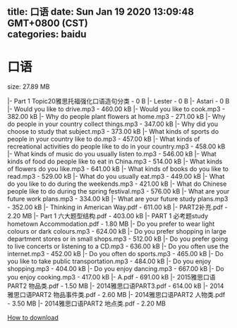 
title: 口语
date: Sun Jan 19 2020 13:09:48 GMT+0800 (CST)    
categories: baidu
---

# 口语
size: 27.89 MB
 
 
|- Part 1 Topic20雅思托福强化口语造句分类 - 0 B
|- Lester - 0 B
|- Astari - 0 B
|- Would you like to drive.mp3 - 460.00 kB
|- Would you like to cook.mp3 - 382.00 kB
|- Why do people plant flowers at home.mp3 - 271.00 kB
|- Why do people in your country collect things.mp3 - 347.00 kB
|- Why did you choose to study that subject.mp3 - 373.00 kB
|- What kinds of sports do people in your country like to do.mp3 - 457.00 kB
|- What kinds of recreational activities do people like to do in your country.mp3 - 458.00 kB
|- What kinds of music do you usually listen to.mp3 - 546.00 kB
|- What kinds of food do people like to eat in China.mp3 - 514.00 kB
|- What kinds of flowers do you like.mp3 - 641.00 kB
|- What kinds of books do you like to read.mp3 - 529.00 kB
|- What do you usually eat.mp3 - 449.00 kB
|- What do you like to do during the weekends.mp3 - 421.00 kB
|- What do Chinese people like to do during the spring festival.mp3 - 576.00 kB
|- What are your future work plans.mp3 - 334.00 kB
|- What are your future study plans.mp3 - 352.00 kB
|- Thinking in American Way.pdf - 611.00 kB
|- PART2补充.pdf - 2.20 MB
|- Part 1 六大题型结构.pdf - 403.00 kB
|- PART 1 必考题study hometown Accommodation.pdf - 1.80 MB
|- Do you prefer to wear light colours or dark colours.mp3 - 624.00 kB
|- Do you prefer shopping in large department stores or in small shops.mp3 - 512.00 kB
|- Do you prefer going to live concerts or listening to a CD.mp3 - 636.00 kB
|- Do you often use the internet.mp3 - 452.00 kB
|- Do you often do sports.mp3 - 465.00 kB
|- Do you like to take public transportation.mp3 - 484.00 kB
|- Do you enjoy shopping.mp3 - 404.00 kB
|- Do you enjoy dancing.mp3 - 667.00 kB
|- Do you enjoy cooking.mp3 - 417.00 kB
|- A.pdf - 691.00 kB
|- 2015雅思口语PART2 物品类.pdf - 1.50 MB
|- 2014雅思口语PART3.pdf - 614.00 kB
|- 2014雅思口语PART2 物品事件类.pdf - 2.60 MB
|- 2014雅思口语PART2 人物类.pdf - 3.50 MB
|- 2014雅思口语PART2 地点类.pdf - 2.20 MB

[How to download](https://bpcam.bemobtrk.com/go/2ceec3aa-1ca2-46d6-b9ff-aaa5c184517c?jno=599)